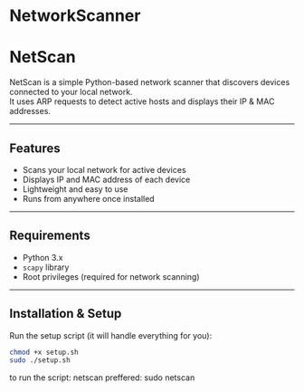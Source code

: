 # NetworkScanner
# NetScan

NetScan is a simple Python-based network scanner that discovers devices connected to your local network.  
It uses ARP requests to detect active hosts and displays their IP & MAC addresses.

---

## Features
- Scans your local network for active devices
- Displays IP and MAC address of each device
- Lightweight and easy to use
- Runs from anywhere once installed

---

## Requirements
- Python 3.x
- `scapy` library
- Root privileges (required for network scanning)

---

## Installation & Setup
Run the setup script (it will handle everything for you):

```bash
chmod +x setup.sh
sudo ./setup.sh
```

to run the script:
  netscan
  preffered: sudo netscan
